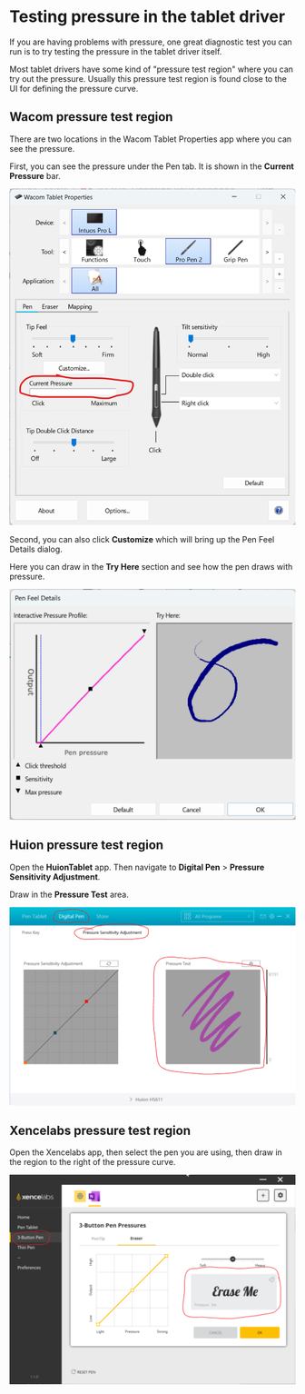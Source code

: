 # Testing pressure in the tablet driver

If you are having problems with pressure, one great diagnostic test you can run is to try testing the pressure in the tablet driver itself.

Most tablet drivers have some kind of "pressure test region" where you can try out the pressure. Usually this pressure test region is found close to the UI for defining the pressure curve.

## Wacom pressure test region

There are two locations in the Wacom Tablet Properties app where you can see the pressure.

First, you can see the pressure under the Pen tab. It is shown in the **Current Pressure** bar.&#x20;

![](<../.gitbook/assets/image (117).png>)

Second, you can also click **Customize** which will bring up the Pen Feel Details dialog.

Here you can draw in the **Try Here** section and see how the pen draws with pressure.

![](<../.gitbook/assets/image (93).png>)

## Huion pressure test region

Open the **HuionTablet** app. Then navigate to **Digital Pen** > **Pressure Sensitivity Adjustment**.

Draw in the **Pressure Test** area.

![](<../.gitbook/assets/image (162).png>)

## Xencelabs pressure test region

Open the Xencelabs app, then select the  pen you are using, then draw in the region to the right of the pressure curve.

![](<../.gitbook/assets/image (317).png>)

